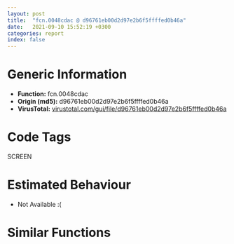 ```yaml
---
layout: post
title:  "fcn.0048cdac @ d96761eb00d2d97e2b6f5ffffed0b46a"
date:   2021-09-10 15:52:19 +0300
categories: report
index: false
---
```


# Generic Information
- **Function:** fcn.0048cdac
- **Origin (md5):** d96761eb00d2d97e2b6f5ffffed0b46a
- **VirusTotal:** [virustotal.com/gui/file/d96761eb00d2d97e2b6f5ffffed0b46a][virustotal_ref]

# Code Tags
<span class="tag" id="SCREEN">SCREEN</span>


# Estimated Behaviour
<ul><li class="bhv-desc" id="na">Not Available :(</li></ul>

# Similar Functions
<script type="text/javascript" src="https://www.gstatic.com/charts/loader.js"></script>
<script type="text/javascript">

    google.charts.load('current', {'packages':['corechart']});
    google.charts.setOnLoadCallback(drawChart);

    function drawChart() {
    var data = new google.visualization.DataTable();
        data.addColumn('number', 'X');
        data.addColumn('number', 'Y');
        data.addColumn({type: 'string', role: 'tooltip', 'p': {'html': true}});
        data.addColumn({'type': 'string', 'role': 'style'});
        
        data.addRows([
    [0, 0, '<b><a href="/report/fcn.0048cdac@d96761eb00d2d97e2b6f5ffffed0b46a">fcn.0048cdac</a><br>@d96761eb00d2d97e2b6f5ffffed0b46a</b><br>', 'point { fill-color: #e0440e; }'],

        ]);

    var options = {
        title: 'Similarity Plot',
        legend: 'none',
        colors: ['#dedbd9', '#e6693e', '#ec8f6e', '#f3b49f', '#f6c7b6'],
        tooltip: {isHtml: true, trigger: 'both'},
        explorer: {
        actions: ["dragToZoom", "rightClickToReset"],
        },
        chartArea: {
        width: '80%',
        height: '80%'
        },
        width: '100%',
        height: '100%'
    };

    var chart = new google.visualization.ScatterChart(document.getElementById('chart_div'));

    chart.draw(data, options);
    }
    
</script>


<div id="chart_div" style="width: 100%px; height: 100%;"></div>

# Disassembled Code
{% highlight nasm %}

push ebp
mov ebp, esp
and esp, 0xfffffff8
sub esp, 0xa8
push esi
push edi
push dword[ebp+8]
mov ecx, 0x4c67b0
call fcn.00402612
mov ecx, dword[0x4c6810]
mov edi, dword[ebp+0x10]
mov dword[esp+0x24], eax
mov ecx, dword[ecx+eax*4]
mov eax, 0xfffffe6e
mov esi, dword[ecx]
mov ecx, dword[edi+8]
mov dword[esp+0x3c], esi
cmp ecx, eax
ja off.b707
je off.b608
mov eax, 0xfffffdd9
cmp ecx, eax
ja off.b241
je off.b218
cmp ecx, 0xfffffd09
je off.b187
cmp ecx, 0xfffffd0e
je off.b178
cmp ecx, 0xfffffd0f
je off.b128
cmp ecx, 0xfffffd16
jne off.b155
push ecx
jmp off.b595
cmp byte[esi+0x19a], 1
jne off.b146
push ecx
push dword[edi+4]
call fcn.0048b60b
mov word[esi+0x199], 0
push edi
push dword[ebp+0xc]
push 0x4e
push dword[ebp+8]
call dword[sym.imp.USER32.dll_DefDlgProcW]
pop edi
pop esi
mov esp, ebp
pop ebp
ret 0xc
mov byte[esi+0x199], 1
jmp off.b155
cmp byte[esi+0x199], 0
mov byte[esi+0x19a], 1
jne off.b155
mov byte[esi+0x19a], 0
push dword[edi+8]
jmp off.b595
push 0
push 0
push 0x130b
push dword[edi]
call dword[sym.imp.USER32.dll_SendMessageW]
push eax
jmp off.b595
cmp ecx, 0xfffffdda
je off.b526
cmp ecx, 0xfffffdee
je off.b405
cmp ecx, 0xfffffe3d
je off.b608
cmp ecx, 0xfffffe64
jne off.b155
mov eax, dword[edi]
push 0xfffffffffffffff0
push eax
mov dword[esp+0x28], eax
call dword[sym.imp.USER32.dll_GetWindowLongW]
test eax, 0x100
je off.b155
cmp word[edi+0xc], 0x20
jne off.b155
xor esi, esi
push esi
push 9
push 0x110a
push dword[esp+0x2c]
call dword[sym.imp.USER32.dll_SendMessageW]
test eax, eax
je off.b155
mov dword[esp+0x58], eax
lea eax, [esp+0x54]
push eax
push esi
push 0x113e
push dword[esp+0x2c]
mov dword[esp+0x64], 4
call dword[sym.imp.USER32.dll_SendMessageW]
test eax, eax
je off.b155
push esi
push dword[esp+0x7c]
jmp off.b598
cmp dword[esi+0x188], 0
je off.b155
mov edx, dword[0x4c6834]
push 3
pop ecx
cmp edx, ecx
jl off.b155
mov esi, dword[0x4c6824]
mov eax, dword[esi+ecx*4]
mov eax, dword[eax]
test eax, eax
je off.b474
mov edi, dword[esp+0x24]
cmp dword[eax+4], edi
mov edi, dword[ebp+0x10]
jne off.b474
movzx eax, byte[eax+0x93]
cmp eax, dword[edi+4]
je off.b479
inc ecx
cmp ecx, edx
jle off.b441
cmp ecx, edx
jg off.b155
mov eax, dword[esi+ecx*4]
push 0x4f
mov eax, dword[eax]
push dword[eax+0x54]
lea eax, [edi+0x10]
push eax
call fcn.004242ee
add esp, 0xc
xor eax, eax
mov word[edi+0xae], ax
xor eax, eax
inc eax
jmp off.b170
mov esi, dword[sym.imp.USER32.dll_GetKeyState]
push 0x11
call esi
test ax, ax
jns off.b155
push 9
call esi
test ax, ax
jns off.b155
push 0
push 0
push 0x130b
push dword[edi]
call dword[sym.imp.USER32.dll_SendMessageW]
push 0x10
mov esi, eax
call dword[sym.imp.USER32.dll_GetKeyState]
test ax, ax
jns off.b593
dec esi
jmp off.b594
inc esi
push esi
push dword[edi+4]
call fcn.0048b60b
jmp off.b155
xor esi, esi
push esi
push 9
push 0x110a
push dword[edi]
call dword[sym.imp.USER32.dll_SendMessageW]
test eax, eax
je off.b155
mov dword[esp+0x58], eax
lea eax, [esp+0x54]
push eax
push esi
push 0x113e
push dword[edi]
mov dword[esp+0x64], 4
call dword[sym.imp.USER32.dll_SendMessageW]
test eax, eax
je off.b155
mov eax, dword[edi+0x34]
cmp eax, dword[edi+0x5c]
je off.b155
cmp dword[edi+0xc], 0x1000
je off.b155
cmp dword[edi+0xc], 1
jmp off.b389
cmp ecx, 0xfffffff0
ja off.b1133
je off.b1122
cmp ecx, 0xfffffec0
je off.b1105
cmp ecx, 0xfffffed4
je off.b1105
cmp ecx, 0xffffff93
je off.b932
cmp ecx, 0xffffff94
jne off.b155
mov esi, dword[edi+4]
lea eax, [esp+0x10]
push eax
lea eax, [esp+0x28]
mov ecx, 0x4c67b0
push eax
push esi
call fcn.00402402
test al, al
je off.b155
mov eax, dword[0x4c6824]
mov ecx, dword[esp+0x10]
push 0
mov eax, dword[eax+ecx*4]
mov ecx, dword[eax]
mov ax, word[edi+0x10]
mov word[ecx+0x96], ax
push dword[edi+4]
call fcn.0048b60b
mov edx, dword[0x4c6824]
mov ecx, dword[esp+0x10]
mov eax, dword[edx+ecx*4]
mov eax, dword[eax]
cmp dword[eax+0x28], 0
jbe off.b155
mov dword[0x4c67ec], esi
mov eax, dword[edx+ecx*4]
mov ecx, 0x4c67f0
mov eax, dword[eax]
add eax, 0x24
push eax
call fcn.004081a7
mov eax, dword[0x4c6824]
mov ecx, dword[esp+0x10]
push 0x48b602
mov eax, dword[eax+ecx*4]
mov eax, dword[eax]
mov al, byte[eax+0x98]
mov byte[0x4c6800], al
push dword[edi+0x10]
push 0x1030
push dword[edi]
call dword[sym.imp.USER32.dll_SendMessageW]
jmp off.b155
xor eax, eax
push eax
push eax
push eax
push dword[0x4c685c]
call dword[sym.imp.COMCTL32.dll_ImageList_SetDragCursorImage]
push 0xfffffffffffffff0
push 0xfffffffffffffff8
xor esi, esi
push esi
push dword[0x4c685c]
call dword[sym.imp.COMCTL32.dll_ImageList_BeginDrag]
push dword[ebp+8]
call dword[sym.imp.USER32.dll_SetCapture]
mov eax, dword[ebp+0xc]
lea ecx, [esp+0x28]
mov dword[0x4c6860], eax
mov dword[esp+0x28], esi
mov dword[esp+0x30], esi
mov dword[esp+0x34], 1
call fcn.00409a20
mov eax, dword[ebp+0xc]
lea ecx, [esp+0x40]
inc esi
mov dword[esp+0x28], eax
push str._GUI_DRAGID
mov dword[esp+0x38], esi
call fcn.00407f41
push esi
lea eax, [esp+0x2c]
mov ecx, 0x4c7270
push eax
lea eax, [esp+0x48]
push eax
call fcn.00408b13
lea ecx, [esp+0x40]
call fcn.00405a64
lea esi, [edi+0x20]
push esi
push dword[edi]
call dword[sym.imp.USER32.dll_ClientToScreen]
push dword[edi+0x24]
push dword[esi]
push 0
call dword[sym.imp.COMCTL32.dll_ImageList_DragEnter]
lea ecx, [esp+0x28]
call fcn.00409a20
jmp off.b155
push 1
push 0
push dword[edi]
call dword[sym.imp.USER32.dll_InvalidateRect]
jmp off.b155
call dword[sym.imp.USER32.dll_ReleaseCapture]
jmp off.b155
cmp ecx, 0xfffffff4
je off.b2082
cmp ecx, 0xfffffffb
je off.b1494
cmp ecx, 0xfffffffe
jne off.b155
push 1
push esi
mov esi, 0x4c67b0
mov ecx, esi
call fcn.00402344
lea eax, [esp+0x18]
push eax
call dword[sym.imp.USER32.dll_GetCursorPos]
lea eax, [esp+0x18]
push eax
push dword[edi]
call dword[sym.imp.USER32.dll_ScreenToClient]
push dword[edi]
mov ecx, esi
call fcn.004025db
cmp eax, 0xffffffff
je off.b155
mov ecx, dword[0x4c6824]
mov eax, dword[ecx+eax*4]
mov eax, dword[eax]
mov al, byte[eax+0x90]
cmp al, 0x10
jb off.b155
cmp al, 0x11
jbe off.b1361
cmp al, 0x13
jne off.b155
mov eax, dword[esp+0x18]
xor esi, esi
mov dword[esp+0x40], eax
mov eax, dword[esp+0x1c]
mov dword[esp+0x44], eax
lea eax, [esp+0x40]
push eax
push esi
push 0x1012
push dword[edi]
call dword[sym.imp.USER32.dll_SendMessageW]
cmp eax, 0xffffffff
je off.b155
mov dword[esp+0x80], eax
lea eax, [esp+0x7c]
push eax
push esi
push 0x104b
push dword[edi]
mov dword[esp+0x8c], 4
call dword[sym.imp.USER32.dll_SendMessageW]
test byte[esp+0x48], 0xe
je off.b155
push esi
push dword[esp+0xa0]
jmp off.b598
mov eax, dword[esp+0x18]
xor esi, esi
mov dword[esp+0x28], eax
mov eax, dword[esp+0x1c]
mov dword[esp+0x2c], eax
lea eax, [esp+0x28]
push eax
push esi
push 0x1111
push dword[edi]
call dword[sym.imp.USER32.dll_SendMessageW]
test eax, eax
je off.b155
mov dword[esp+0x58], eax
lea eax, [esp+0x54]
push eax
push esi
push 0x113e
push dword[edi]
mov dword[esp+0x64], 0xc
mov dword[esp+0x70], 0xf000
call dword[sym.imp.USER32.dll_SendMessageW]
test byte[esp+0x30], 0x46
je off.b155
push esi
mov esi, dword[sym.imp.USER32.dll_SendMessageW]
push 9
push 0x110b
push dword[edi]
call esi
push dword[esp+0x34]
push 9
push 0x110b
push dword[edi]
call esi
jmp off.b155
push 1
push esi
mov esi, 0x4c67b0
mov byte[esp+0x17], 0
mov ecx, esi
call fcn.00402344
lea eax, [esp+0x18]
push eax
call dword[sym.imp.USER32.dll_GetCursorPos]
lea eax, [esp+0x18]
push eax
push dword[edi]
call dword[sym.imp.USER32.dll_ScreenToClient]
push dword[edi]
mov ecx, esi
call fcn.004025db
mov ecx, eax
mov dword[esp+0x14], ecx
mov dword[esp+0x10], ecx
cmp ecx, 0xffffffff
jne off.b1602
push dword[edi]
call dword[sym.imp.USER32.dll_GetParent]
push eax
mov ecx, esi
call fcn.004025db
mov ecx, eax
mov dword[esp+0x14], ecx
mov dword[esp+0x10], ecx
cmp ecx, 0xffffffff
je off.b155
mov byte[esp+0xf], 1
mov eax, dword[0x4c6824]
mov dword[esp+0x20], ecx
mov eax, dword[eax+ecx*4]
mov eax, dword[eax]
mov al, byte[eax+0x90]
cmp al, 0x10
je off.b1871
cmp al, 0x13
jne off.b155
mov eax, dword[esp+0x18]
xor esi, esi
mov dword[esp+0x40], eax
mov eax, dword[esp+0x1c]
mov dword[esp+0x44], eax
lea eax, [esp+0x40]
push eax
push esi
push 0x1012
push dword[edi]
call dword[sym.imp.USER32.dll_SendMessageW]
cmp eax, 0xffffffff
jle off.b1805
cmp byte[esp+0xf], 0
jne off.b1805
mov dword[esp+0x80], eax
lea eax, [esp+0x7c]
push eax
push esi
push 0x104b
push dword[edi]
mov dword[esp+0x8c], 4
call dword[sym.imp.USER32.dll_SendMessageW]
test eax, eax
je off.b155
test byte[esp+0x48], 0xe
je off.b1805
lea eax, [esp+0x10]
mov ecx, 0x4c67b0
push eax
lea eax, [esp+0x28]
push eax
push dword[esp+0xa4]
call fcn.00402402
test al, al
je off.b1797
mov ecx, dword[esp+0x10]
mov eax, dword[0x4c6824]
mov dword[esp+0x14], ecx
mov eax, dword[eax+ecx*4]
mov eax, dword[eax]
test eax, eax
je off.b1797
cmp dword[eax+0xc], esi
jne off.b1805
mov eax, dword[esp+0x20]
mov dword[esp+0x14], eax
lea eax, [esp+0x18]
push eax
push dword[edi]
call dword[sym.imp.USER32.dll_ClientToScreen]
mov ecx, dword[esp+0x14]
mov eax, dword[0x4c6824]
mov eax, dword[eax+ecx*4]
mov eax, dword[eax]
mov ecx, dword[eax+0xc]
test ecx, ecx
je off.b155
mov eax, dword[esp+0x3c]
push esi
push dword[eax]
push dword[esp+0x24]
push dword[esp+0x24]
push esi
push ecx
call dword[sym.imp.USER32.dll_TrackPopupMenuEx]
jmp off.b155
mov eax, dword[esp+0x18]
xor esi, esi
mov dword[esp+0x28], eax
mov eax, dword[esp+0x1c]
mov dword[esp+0x2c], eax
lea eax, [esp+0x28]
push eax
push esi
push 0x1111
push dword[edi]
call dword[sym.imp.USER32.dll_SendMessageW]
test eax, eax
je off.b2012
mov dword[esp+0x58], eax
lea eax, [esp+0x54]
push eax
push esi
push 0x113e
push dword[edi]
mov dword[esp+0x64], 4
call dword[sym.imp.USER32.dll_SendMessageW]
test byte[esp+0x30], 0x46
je off.b2012
lea eax, [esp+0x10]
mov ecx, 0x4c67b0
push eax
lea eax, [esp+0x28]
push eax
push dword[esp+0x80]
call fcn.00402402
test al, al
je off.b2004
mov ecx, dword[esp+0x10]
mov eax, dword[0x4c6824]
mov dword[esp+0x14], ecx
mov eax, dword[eax+ecx*4]
mov eax, dword[eax]
cmp dword[eax+0xc], esi
jne off.b2012
mov eax, dword[esp+0x20]
mov dword[esp+0x14], eax
lea eax, [esp+0x18]
push eax
push dword[edi]
call dword[sym.imp.USER32.dll_ClientToScreen]
mov ecx, dword[esp+0x14]
mov eax, dword[0x4c6824]
mov eax, dword[eax+ecx*4]
mov eax, dword[eax]
mov ecx, dword[eax+0xc]
test ecx, ecx
je off.b155
mov eax, dword[esp+0x3c]
push esi
push dword[eax]
push dword[esp+0x24]
push dword[esp+0x24]
push 0x80
push ecx
call dword[sym.imp.USER32.dll_TrackPopupMenuEx]
jmp off.b518
push dword[edi]
mov esi, 0x4c67b0
mov ecx, esi
call fcn.004025db
mov dword[esp+0x10], eax
cmp eax, 0xffffffff
je off.b155
mov ecx, dword[0x4c6824]
mov eax, dword[ecx+eax*4]
mov ecx, dword[eax]
mov al, byte[ecx+0x90]
cmp al, 0x10
je off.b2138
cmp al, 0x13
jne off.b155
mov eax, dword[edi+0xc]
dec eax
je off.b2322
sub eax, 0x10000
jne off.b155
cmp dword[ecx+0x48], 0xfe000000
mov byte[esp+0xf], al
jne off.b2177
mov byte[esp+0xf], 1
lea eax, [esp+0x10]
mov ecx, esi
push eax
lea eax, [esp+0x28]
push eax
push dword[edi+0x2c]
call fcn.00402402
test al, al
jne off.b2208
xor eax, eax
jmp off.b170
mov eax, dword[0x4c6824]
mov esi, dword[esp+0x10]
push 0xfffffffffffffff0
mov eax, dword[eax+esi*4]
mov eax, dword[eax]
push dword[eax+0x34]
call dword[sym.imp.USER32.dll_GetWindowLongW]
test eax, 0x8000000
jne off.b2201
test byte[edi+0x28], 0x11
mov ecx, dword[0x4c6824]
je off.b2270
mov eax, dword[ecx+esi*4]
mov eax, dword[eax]
cmp byte[eax+0x90], 0x14
jne off.b155
mov eax, dword[ecx+esi*4]
mov eax, dword[eax]
mov eax, dword[eax+0x4c]
cmp eax, 0xffffffff
je off.b2292
mov dword[edi+0x30], eax
mov ecx, dword[0x4c6824]
mov eax, dword[ecx+esi*4]
mov eax, dword[eax]
mov eax, dword[eax+0x48]
test eax, eax
js off.b2201
cmp byte[esp+0xf], 0
je off.b2317
test byte[edi+0x24], 1
je off.b2201
mov dword[edi+0x34], eax
jmp off.b2201
push 0x20
pop eax
jmp off.b170

{% endhighlight %}

[virustotal_ref]: https://www.virustotal.com/gui/file/d96761eb00d2d97e2b6f5ffffed0b46a